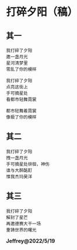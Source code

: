 # 打碎夕阳（稿）

## 其一

```
我打碎了夕阳
邀一盏月光
星河清梦里
零乱了你的模样

我打碎了夕阳
点亮这街上
手可摘星处
看都市轻舞霓裳

都市轻舞着霓裳
像极了你的模样
```

## 其二

```
我打碎了夕阳
拽一盏月光
手可摘星处徘徊，神伤
谁与大醉酩酊
惟我杰玛昊洋
```

## 其三

```
我打碎了夕阳
解封了星芒
再邀德赛大干一场
重铸世界的曙光
```

**Jeffrey@2022/5/19**
